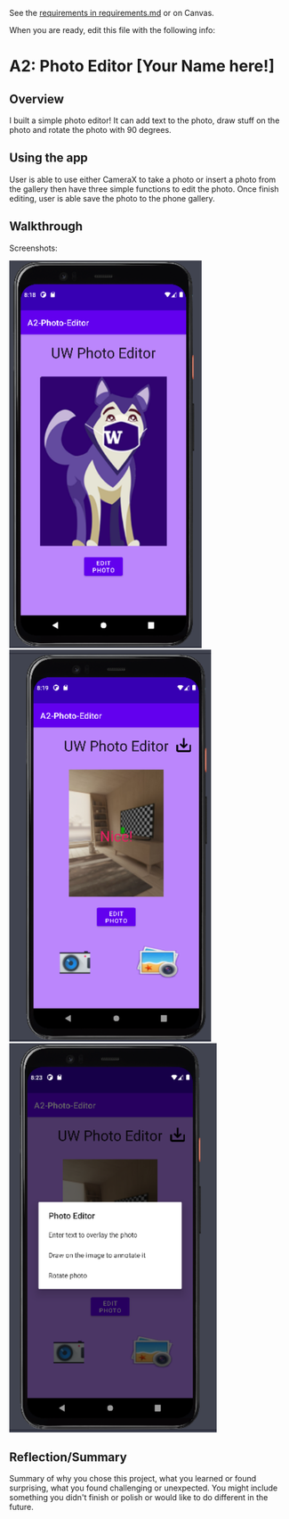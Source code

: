 See the [requirements in requirements.md](requirements.md) or on Canvas. 

When you are ready, edit this file with the following info: 

# A2: Photo Editor \[Your Name here!\]

## Overview

I built a simple photo editor! It can add text to the photo, draw stuff on the photo and rotate the photo with 90 degrees.

## Using the app 

User is able to use either CameraX to take a photo or insert a photo from the gallery then have three simple functions to edit the photo. Once finish editing, user
is able save the photo to the phone gallery.

## Walkthrough

Screenshots:

![Sample Screenshot](imgs/11.png?raw=tru)
![Sample Screenshot](imgs/22.png?raw=tru)
![Sample Screenshot](imgs/33.png?raw=tru)


## Reflection/Summary

Summary of why you chose this project, what you learned or found surprising, what you found challenging or unexpected. You might include something you didn't finish or polish or would like to do different in the future. 


